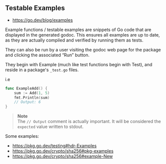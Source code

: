 ## Testable Examples

- <https://go.dev/blog/examples>

Example functions / testable examples are snippets of Go code that are displayed in the generated godoc. This ensures all examples are up to date, as they are actually compiled and verified by running them as tests.

They can also be run by a user visiting the godoc web page for the package and clicking the associated “Run” button.

They begin with Example (much like test functions begin with Test), and reside in a package's `_test.go` files.

i.e

```go
func ExampleAdd() {
    sum := Add(1, 5)
    fmt.Println(sum)
    // Output: 6
}
```

> **Note**  
The `// Output` comment is actually important. It will be considered the `expected` value written to stdout.

Some examples:

- <https://pkg.go.dev/testing#hdr-Examples>
- <https://pkg.go.dev/crypto/sha256#pkg-examples>
- <https://pkg.go.dev/crypto/sha256#example-New>
